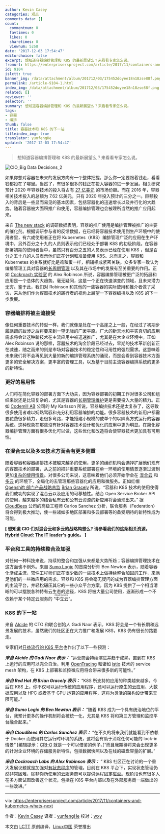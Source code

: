 ```yaml
---
author: Kevin Casey
categories: 观点
comments_data: []
count:
  commentnum: 0
  favtimes: 0
  likes: 0
  sharetimes: 0
  viewnum: 5268
date: '2017-12-03 17:54:47'
editorchoice: false
excerpt: 想知道容器编排管理和 K8S 的最新展望么？来看看专家怎么说。
fromurl: https://enterprisersproject.com/article/2017/11/containers-and-kubernetes-whats-next
id: 9104
islctt: true
banner_img: /data/attachment/album/201712/03/175452doyee18n18zse88f.png
permalink: /article-9104-1.html
index_img: /data/attachment/album/201712/03/175452doyee18n18zse88f.png.thumb.jpg
related: []
reviewer: ''
selector: ''
summary: 想知道容器编排管理和 K8S 的最新展望么？来看看专家怎么说。
tags:
- 容器
- 编排
thumb: false
title: 容器技术和 K8S 的下一站
titleindex_img: true
translator: yunfengHe
updated: '2017-12-03 17:54:47'
---
```



> 
> 想知道容器编排管理和 K8S 的最新展望么？来看看专家怎么说。
> 
> 
> 


![CIO_Big Data Decisions_2](/data/attachment/album/201712/03/175452doyee18n18zse88f.png "CIO_Big Data Decisions_2")


如果你想对容器在未来的发展方向有一个整体把握，那么你一定要跟着钱走，看看钱都投在了哪里。当然了，有很多很多的钱正在投入容器的进一步发展。相关研究预计 2020 年容器技术的投入将占有 [27 亿美元](https://451research.com/images/Marketing/press_releases/Application-container-market-will-reach-2-7bn-in-2020_final_graphic.pdf) 的市场份额。而在 2016 年，容器相关技术投入的总额为 7.62 亿美元，只有 2020 年投入预计的三分之一。巨额投入的背后是一些显而易见的基本因素，包括容器化的迅速增长以及并行化的大趋势。随着容器被大面积推广和使用，容器编排管理也会被理所当然的推广应用起来。


来自 [The new stack](https://thenewstack.io/) 的调研数据表明，容器的推广使用是编排管理被推广的主要的催化剂。根据调研参与者的反馈数据，在已经将容器技术使用到生产环境中的使用者里，有六成使用者正在将 Kubernetes（K8S）编排管理广泛的应用在生产环境中，另外百分之十九的人员则表示他们已经处于部署 K8S 的初级阶段。在容器部署初期的使用者当中，虽然只有百分之五的人员表示已经在使用 K8S ，但是百分之五十八的人员表示他们正在计划和准备使用 K8S。总而言之，容器和 Kubernetes 的关系就好比是鸡和蛋一样，相辅相成紧密关联。众多专家一致认为编排管理工具对容器的[长周期管理](https://enterprisersproject.com/article/2017/10/microservices-and-containers-6-management-tips-long-haul) 以及其在市场中的发展有至关重要的作用。正如 [Cockroach 实验室](https://www.cockroachlabs.com/) 的 Alex Robinson 所说，容器编排管理被更广泛的拓展和应用是一个总体的大趋势。毫无疑问，这是一个正在快速演变的领域，且未来潜力无穷。鉴于此，我们对 Robinson 和其他的一些容器的实际使用和推介者做了采访，来从他们作为容器技术的践行者的视角上展望一下容器编排以及 K8S 的下一步发展。


### 容器编排将被主流接受


像任何重要技术的转型一样，我们就像是处在一个高崖之上一般，在经过了初期步履蹒跚的跋涉之后将要来到一望无际的广袤平原。广大的新天地和平实真切的应用需求将会让这种新技术在主流应用中被迅速推广，尤其是在大企业环境中。正如 Alex Robinson 说的那样，容器技术的淘金阶段已经过去，早期的技术革新创新正在减速，随之而来的则是市场对容器技术的稳定性和可用性的强烈需求。这意味着未来我们将不会再见到大量的新的编排管理系统的涌现，而是会看到容器技术方面更多的安全解决方案，更丰富的管理工具，以及基于目前主流容器编排系统的更多的新特性。


### 更好的易用性


人们将在简化容器的部署方面下大功夫，因为容器部署的初期工作对很多公司和组织来说还是比较复杂的，尤其是容器的[长期管理维护](https://enterprisersproject.com/article/2017/10/microservices-and-containers-6-management-tips-long-haul)更是需要投入大量的精力。正如 [Codemill AB](https://codemill.se/) 公司的 My Karlsson 所说，容器编排技术还是太复杂了，这导致很多使用者难以娴熟驾驭和充分利用容器编排的功能。很多容器技术的新用户都需要花费很多精力，走很多弯路，才能搭建小规模的或单个的以隔离方式运行的容器系统。这种现象在那些没有针对容器技术设计和优化的应用中更为明显。在简化容器编排管理方面有很多优化可以做，这些优化和改造将会使容器技术更加具有可用性。


### 在混合云以及多云技术方面会有更多侧重


随着容器和容器编排技术被越来越多的使用，更多的组织机构会选择扩展他们现有的容器技术的部署，从之前的把非重要系统部署在单一环境的使用情景逐渐过渡到更加[复杂的使用情景](https://www.redhat.com/en/challenges/integration?intcmp=701f2000000tjyaAAA)。对很多公司来说，这意味着他们必须开始学会在 [混合云](https://enterprisersproject.com/hybrid-cloud) 和 [多云](https://enterprisersproject.com/article/2017/7/multi-cloud-vs-hybrid-cloud-whats-difference) 的环境下，全局化的去管理那些容器化的应用和微服务。正如红帽 [Openshift 部门产品战略总监](https://www.redhat.com/en) [Brian Gracely](https://enterprisersproject.com/user/brian-gracely) 所说，“容器和 K8S 技术的使用使得我们成功的实现了混合云以及应用的可移植性。结合 Open Service Broker API 的使用，越来越多的结合私有云和公有云资源的新应用将会涌现出来。” 据 [CloudBees](https://www.cloudbees.com/) 公司的高级工程师 Carlos Sanchez 分析，联合服务（Federation）将会得到极大推动，使一些诸如多地区部署和多云部署等的备受期待的新特性成为可能。


**[ 想知道 CIO 们对混合云和多云的战略构想么? 请参看我们的这条相关资源， [Hybrid Cloud: The IT leader's guide](https://enterprisersproject.com/hybrid-cloud?sc_cid=70160000000h0aXAAQ)。 ]**


### 平台和工具的持续整合及加强


对任何一种科技来说，持续的整合和加强从来都是大势所趋；容器编排管理技术在这方面也不例外。来自 [Sumo Logic](https://www.sumologic.com/) 的首席分析师 Ben Newton 表示，随着容器化渐成主流，软件工程师们正在很少数的一些技术上做持续整合加固的工作，来满足他们的一些微应用的需求。容器和 K8S 将会毫无疑问的成为容器编排管理方面的主流平台，并轻松碾压其它的一些小众平台方案。因为 K8S 提供了一个相当清晰的可以摆脱各种特有云生态的途径，K8S 将被大量公司使用，逐渐形成一个不依赖于某个特定云服务的<ruby> “中立云” <rt>  cloud-neutral </rt></ruby>。


### K8S 的下一站


来自 [Alcide](http://alcide.io/) 的 CTO 和联合创始人 Gadi Naor 表示，K8S 将会是一个有长期和远景发展的技术，虽然我们的社区正在大力推广和发展 K8S，K8S 仍有很长的路要走。


专家们对[日益流行的 K8S 平台](https://enterprisersproject.com/article/2017/10/how-explain-kubernetes-plain-english)也作出了以下一些预测：


***来自 Alcide 的 Gadi Naor 表示：*** “运营商会持续演进并趋于成熟，直到在 K8S 上运行的应用可以完全自治。利用 [OpenTracing](http://opentracing.io/) 和诸如 [istio](https://istio.io/) 技术的 service mesh 架构，在 K8S 上部署和监控微应用将会带来很多新的可能性。”


***来自 Red Hat 的 Brian Gracely 表示：*** “K8S 所支持的应用的种类越来越多。今后在 K8S 上，你不仅可以运行传统的应用程序，还可以运行原生的云应用、大数据应用以及 HPC 或者基于 GPU 运算的应用程序，这将为灵活的架构设计带来无限可能。”


***来自 Sumo Logic 的 Ben Newton 表示：*** “随着 K8S 成为一个具有统治地位的平台，我预计更多的操作机制将会被统一化，尤其是 K8S 将和第三方管理和监控平台融合起来。”


***来自 CloudBees 的 Carlos Sanchez 表示：*** “在不久的将来我们就能看到不依赖于 Docker 而使用其它运行时环境的系统，这将会有助于消除任何可能的 lock-in 情景“ [编辑提示：[CRI-O](http://cri-o.io/) 就是一个可以借鉴的例子。]“而且我期待将来会出现更多的针对企业环境的存储服务新特性，包括数据快照以及在线的磁盘容量的扩展。”


***来自 Cockroach Labs 的 Alex Robinson 表示：*** “ K8S 社区正在讨论的一个重大发展议题就是加强对[有状态程序](https://opensource.com/article/17/2/stateful-applications)的管理。目前在 K8S 平台下，实现状态管理仍然非常困难，除非你所使用的云服务商可以提供远程固定磁盘。现阶段也有很多人在多方面试图改善这个状况，包括在 K8S 平台内部以及在外部服务商一端做出的一些改进。”




---


via: <https://enterprisersproject.com/article/2017/11/containers-and-kubernetes-whats-next>


作者：[Kevin Casey](https://enterprisersproject.com/user/kevin-casey) 译者：[yunfengHe](https://github.com/yunfengHe) 校对：[wxy](https://github.com/wxy)


本文由 [LCTT](https://github.com/LCTT/TranslateProject) 原创编译，[Linux中国](https://linux.cn/) 荣誉推出
